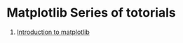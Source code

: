 Matplotlib Series of totorials
=============================
1. [Introduction to matplotlib](https://github.com/DrSaadLa/PlottingWithPython/blob/main/Maplotlib/00.%20Introduction.md)
